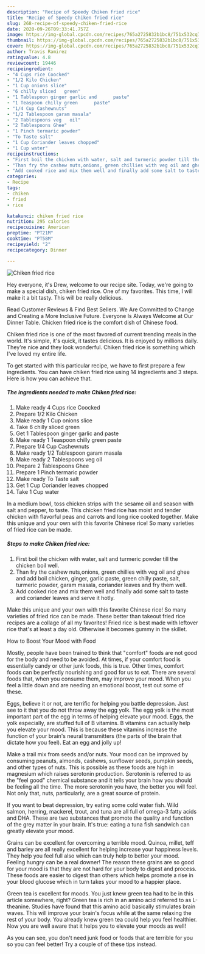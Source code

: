 ```yaml
---
description: "Recipe of Speedy Chiken fried rice"
title: "Recipe of Speedy Chiken fried rice"
slug: 268-recipe-of-speedy-chiken-fried-rice
date: 2020-09-26T09:33:41.757Z
image: https://img-global.cpcdn.com/recipes/765a2725832b1bc8/751x532cq70/chiken-fried-rice-recipe-main-photo.jpg
thumbnail: https://img-global.cpcdn.com/recipes/765a2725832b1bc8/751x532cq70/chiken-fried-rice-recipe-main-photo.jpg
cover: https://img-global.cpcdn.com/recipes/765a2725832b1bc8/751x532cq70/chiken-fried-rice-recipe-main-photo.jpg
author: Travis Ramirez
ratingvalue: 4.8
reviewcount: 19446
recipeingredient:
- "4 Cups rice Coocked"
- "1/2 Kilo Chicken"
- "1 Cup onions slice"
- "6 chilly sliced   green"
- "1 Tablespoon ginger garlic and      paste"
- "1 Teaspoon chilly green      paste"
- "1/4 Cup Cashewnuts"
- "1/2 Tablespoon garam masala"
- "2 Tablespoons veg   oil"
- "2 Tablespoons Ghee"
- "1 Pinch termaric powder"
- "To Taste salt"
- "1 Cup Coriander leaves chopped"
- "1 Cup water"
recipeinstructions:
- "First boil the chicken with water, salt and turmeric powder till the chicken boil well."
- "Than fry the cashew nuts,onions, green chillies with veg oil and ghee and add boil chicken, ginger, garlic paste, green chilly paste, salt, turmeric powder, garam masala, coriander leaves and fry them well."
- "Add cooked rice and mix them well and finally add some salt to taste and coriander leaves and serve it hotly."
categories:
- Recipe
tags:
- chiken
- fried
- rice

katakunci: chiken fried rice 
nutrition: 295 calories
recipecuisine: American
preptime: "PT21M"
cooktime: "PT58M"
recipeyield: "2"
recipecategory: Dinner

---
```



![Chiken fried rice](https://img-global.cpcdn.com/recipes/765a2725832b1bc8/751x532cq70/chiken-fried-rice-recipe-main-photo.jpg)

Hey everyone, it's Drew, welcome to our recipe site. Today, we're going to make a special dish, chiken fried rice. One of my favorites. This time, I will make it a bit tasty. This will be really delicious.

Read Customer Reviews &amp; Find Best Sellers. We Are Committed to Change and Creating a More Inclusive Future. Everyone Is Always Welcome at Our Dinner Table. Chicken fried rice is the comfort dish of Chinese food.

Chiken fried rice is one of the most favored of current trending meals in the world. It's simple, it's quick, it tastes delicious. It is enjoyed by millions daily. They're nice and they look wonderful. Chiken fried rice is something which I've loved my entire life.


To get started with this particular recipe, we have to first prepare a few ingredients. You can have chiken fried rice using 14 ingredients and 3 steps. Here is how you can achieve that.

<!--inarticleads1-->

##### The ingredients needed to make Chiken fried rice:

1. Make ready 4 Cups rice Coocked
1. Prepare 1/2 Kilo Chicken
1. Make ready 1 Cup onions slice
1. Take 6 chilly sliced   green
1. Get 1 Tablespoon ginger garlic and      paste
1. Make ready 1 Teaspoon chilly green      paste
1. Prepare 1/4 Cup Cashewnuts
1. Make ready 1/2 Tablespoon garam masala
1. Make ready 2 Tablespoons veg   oil
1. Prepare 2 Tablespoons Ghee
1. Prepare 1 Pinch termaric powder
1. Make ready To Taste salt
1. Get 1 Cup Coriander leaves chopped
1. Take 1 Cup water


In a medium bowl, toss chicken strips with the sesame oil and season with salt and pepper, to taste. This chicken fried rice has moist and tender chicken with flavorful peas and carrots and long rice cooked together. Make this unique and your own with this favorite Chinese rice! So many varieties of fried rice can be made. 

<!--inarticleads2-->

##### Steps to make Chiken fried rice:

1. First boil the chicken with water, salt and turmeric powder till the chicken boil well.
1. Than fry the cashew nuts,onions, green chillies with veg oil and ghee and add boil chicken, ginger, garlic paste, green chilly paste, salt, turmeric powder, garam masala, coriander leaves and fry them well.
1. Add cooked rice and mix them well and finally add some salt to taste and coriander leaves and serve it hotly.


Make this unique and your own with this favorite Chinese rice! So many varieties of fried rice can be made. These better than takeout fried rice recipes are a collage of all my favorites! Fried rice is best made with leftover rice that&#39;s at least a day old. Otherwise it becomes gummy in the skillet. 

How to Boost Your Mood with Food


Mostly, people have been trained to think that "comfort" foods are not good for the body and need to be avoided. At times, if your comfort food is essentially candy or other junk foods, this is true. Other times, comfort foods can be perfectly nourishing and good for us to eat. There are several foods that, when you consume them, may improve your mood. When you feel a little down and are needing an emotional boost, test out some of these.

Eggs, believe it or not, are terrific for helping you battle depression. Just see to it that you do not throw away the egg yolk. The egg yolk is the most important part of the egg in terms of helping elevate your mood. Eggs, the yolk especially, are stuffed full of B vitamins. B vitamins can actually help you elevate your mood. This is because these vitamins increase the function of your brain's neural transmitters (the parts of the brain that dictate how you feel). Eat an egg and jolly up!

Make a trail mix from seeds and/or nuts. Your mood can be improved by consuming peanuts, almonds, cashews, sunflower seeds, pumpkin seeds, and other types of nuts. This is possible as these foods are high in magnesium which raises serotonin production. Serotonin is referred to as the "feel good" chemical substance and it tells your brain how you should be feeling all the time. The more serotonin you have, the better you will feel. Not only that, nuts, particularly, are a great source of protein.

If you want to beat depression, try eating some cold water fish. Wild salmon, herring, mackerel, trout, and tuna are all full of omega-3 fatty acids and DHA. These are two substances that promote the quality and function of the grey matter in your brain. It's true: eating a tuna fish sandwich can greatly elevate your mood. 

Grains can be excellent for overcoming a terrible mood. Quinoa, millet, teff and barley are all really excellent for helping increase your happiness levels. They help you feel full also which can truly help to better your mood. Feeling hungry can be a real downer! The reason these grains are so good for your mood is that they are not hard for your body to digest and process. These foods are easier to digest than others which helps promote a rise in your blood glucose which in turn takes your mood to a happier place.

Green tea is excellent for moods. You just knew green tea had to be in this article somewhere, right? Green tea is rich in an amino acid referred to as L-theanine. Studies have found that this amino acid basically stimulates brain waves. This will improve your brain's focus while at the same relaxing the rest of your body. You already knew green tea could help you feel healthier. Now you are well aware that it helps you to elevate your moods as well!

As you can see, you don't need junk food or foods that are terrible for you so you can feel better! Try  a  couple of  of  these  tips  instead.

